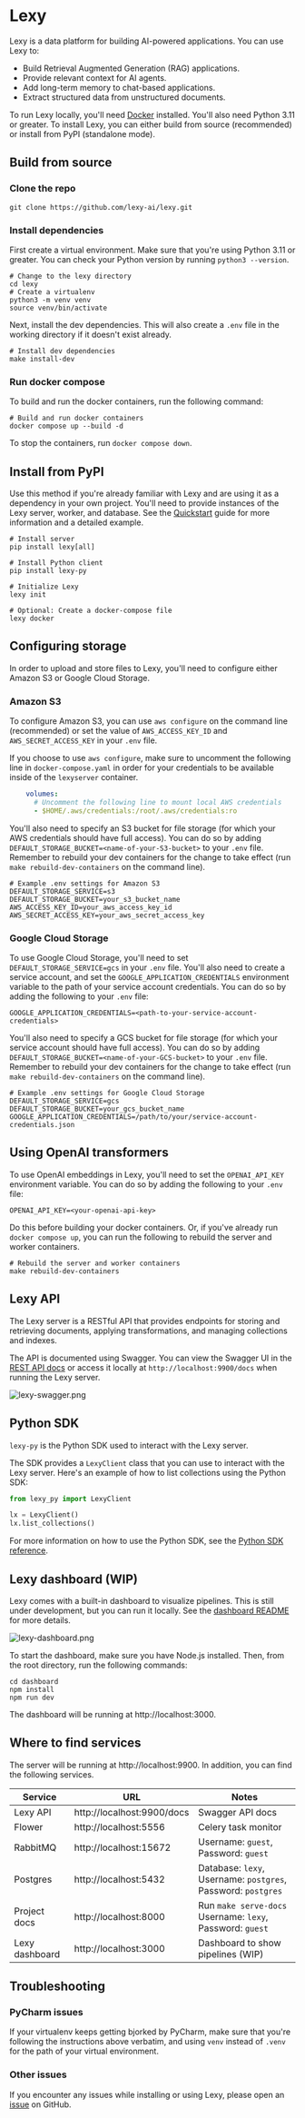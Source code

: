 # Lexy

Lexy is a data platform for building AI-powered applications. You can use Lexy to:

- Build Retrieval Augmented Generation (RAG) applications.
- Provide relevant context for AI agents.
- Add long-term memory to chat-based applications.
- Extract structured data from unstructured documents.

To run Lexy locally, you'll need [Docker](https://www.docker.com/get-started/) installed. You'll also need Python 3.11
or greater. To install Lexy, you can either build from source (recommended) or install from PyPI (standalone mode).

## Build from source

### Clone the repo

```Shell
git clone https://github.com/lexy-ai/lexy.git
```

### Install dependencies

First create a virtual environment. Make sure that you're using Python 3.11 or greater. You can check your Python
version by running `python3 --version`.

```Shell
# Change to the lexy directory
cd lexy
# Create a virtualenv
python3 -m venv venv
source venv/bin/activate
```

Next, install the dev dependencies. This will also create a `.env` file in the working directory if it doesn't
exist already.

```Shell
# Install dev dependencies
make install-dev
```

### Run docker compose

To build and run the docker containers, run the following command:

```Shell
# Build and run docker containers
docker compose up --build -d
```

To stop the containers, run `docker compose down`.

## Install from PyPI

Use this method if you're already familiar with Lexy and are using it as a dependency in your own project. You'll need
to provide instances of the Lexy server, worker, and database. See the [Quickstart](https://getlexy.com/quickstart/)
guide for more information and a detailed example.

```Shell
# Install server
pip install lexy[all]

# Install Python client
pip install lexy-py

# Initialize Lexy
lexy init

# Optional: Create a docker-compose file
lexy docker
```

## Configuring storage

In order to upload and store files to Lexy, you'll need to configure either Amazon S3 or Google Cloud Storage.

### Amazon S3

To configure Amazon S3, you can use `aws configure` on the command line (recommended) or set the value of
`AWS_ACCESS_KEY_ID` and `AWS_SECRET_ACCESS_KEY` in your `.env` file.

If you choose to use `aws configure`, make sure to uncomment the following line in `docker-compose.yaml`
in order for your credentials to be available inside of the `lexyserver` container.

```yaml
    volumes:
      # Uncomment the following line to mount local AWS credentials
      - $HOME/.aws/credentials:/root/.aws/credentials:ro
```

You'll also need to specify an S3 bucket for file storage (for which your AWS credentials should have full access).
You can do so by adding `DEFAULT_STORAGE_BUCKET=<name-of-your-S3-bucket>` to your `.env` file. Remember to rebuild
your dev containers for the change to take effect (run `make rebuild-dev-containers` on the command line).

```Shell
# Example .env settings for Amazon S3
DEFAULT_STORAGE_SERVICE=s3
DEFAULT_STORAGE_BUCKET=your_s3_bucket_name
AWS_ACCESS_KEY_ID=your_aws_access_key_id
AWS_SECRET_ACCESS_KEY=your_aws_secret_access_key
```

### Google Cloud Storage

To use Google Cloud Storage, you'll need to set `DEFAULT_STORAGE_SERVICE=gcs` in your `.env` file. You'll also need to
create a service account, and set the `GOOGLE_APPLICATION_CREDENTIALS` environment variable to the path of your service
account credentials. You can do so by adding the following to your `.env` file:

```Shell
GOOGLE_APPLICATION_CREDENTIALS=<path-to-your-service-account-credentials>
```

You'll also need to specify a GCS bucket for file storage (for which your service account should have full access).
You can do so by adding `DEFAULT_STORAGE_BUCKET=<name-of-your-GCS-bucket>` to your `.env` file. Remember to rebuild
your dev containers for the change to take effect (run `make rebuild-dev-containers` on the command line).

```Shell
# Example .env settings for Google Cloud Storage
DEFAULT_STORAGE_SERVICE=gcs
DEFAULT_STORAGE_BUCKET=your_gcs_bucket_name
GOOGLE_APPLICATION_CREDENTIALS=/path/to/your/service-account-credentials.json
```

## Using OpenAI transformers

To use OpenAI embeddings in Lexy, you'll need to set the `OPENAI_API_KEY` environment variable. You can do so by adding
the following to your `.env` file:

```Shell
OPENAI_API_KEY=<your-openai-api-key>
```

Do this before building your docker containers. Or, if you've already run `docker compose up`, you can run the
following to rebuild the server and worker containers.

```shell
# Rebuild the server and worker containers
make rebuild-dev-containers
```

## Lexy API

The Lexy server is a RESTful API that provides endpoints for storing and retrieving documents, applying
transformations, and managing collections and indexes.

The API is documented using Swagger. You can view the Swagger UI in the
[REST API docs](https://getlexy.com/reference/rest-api/) or access it locally at
`http://localhost:9900/docs` when running the Lexy server.

![lexy-swagger.png](docs%2Fdocs%2Fassets%2Fimages%2Flexy-swagger.png)

## Python SDK

`lexy-py` is the Python SDK used to interact with the Lexy server.

The SDK provides a `LexyClient` class that you can use to interact with the Lexy server. Here's an example of how to list
collections using the Python SDK:

```python
from lexy_py import LexyClient

lx = LexyClient()
lx.list_collections()
```

For more information on how to use the Python SDK, see the [Python SDK reference](https://getlexy.com/reference/lexy_py/client/).

## Lexy dashboard (WIP)

Lexy comes with a built-in dashboard to visualize pipelines. This is still under development, but you can run it locally.
See the [dashboard README](./dashboard/README.md) for more details.

![lexy-dashboard.png](docs%2Fdocs%2Fassets%2Fimages%2Flexy-dashboard.png)

To start the dashboard, make sure you have Node.js installed. Then, from the root directory, run the following commands:

```shell
cd dashboard
npm install
npm run dev
```

The dashboard will be running at http://localhost:3000.

## Where to find services

The server will be running at http://localhost:9900. In addition, you can find the following services.


| Service        | URL                        | Notes                                                         |
|----------------|----------------------------|---------------------------------------------------------------|
| Lexy API       | http://localhost:9900/docs | Swagger API docs                                              |
| Flower         | http://localhost:5556      | Celery task monitor                                           |
| RabbitMQ       | http://localhost:15672     | Username: `guest`, Password: `guest`                          |
| Postgres       | http://localhost:5432      | Database: `lexy`, Username: `postgres`, Password: `postgres`  |
| Project docs   | http://localhost:8000      | Run `make serve-docs`<br/>Username: `lexy`, Password: `guest` |
| Lexy dashboard | http://localhost:3000      | Dashboard to show pipelines (WIP)                             |

## Troubleshooting

### PyCharm issues

If your virtualenv keeps getting bjorked by PyCharm, make sure that you're following the instructions above verbatim,
and using `venv` instead of `.venv` for the path of your virtual environment.

### Other issues

If you encounter any issues while installing or using Lexy, please open an
[issue](https://github.com/lexy-ai/lexy/issues) on GitHub.
